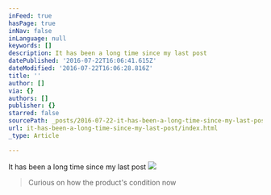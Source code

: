 ```yaml
---
inFeed: true
hasPage: true
inNav: false
inLanguage: null
keywords: []
description: It has been a long time since my last post
datePublished: '2016-07-22T16:06:41.615Z'
dateModified: '2016-07-22T16:06:28.816Z'
title: ''
author: []
via: {}
authors: []
publisher: {}
starred: false
sourcePath: _posts/2016-07-22-it-has-been-a-long-time-since-my-last-post.md
url: it-has-been-a-long-time-since-my-last-post/index.html
_type: Article

---
```

It has been a long time since my last post
![](https://the-grid-user-content.s3-us-west-2.amazonaws.com/caf0ec19-55d4-40f8-ac25-600670d844ea.jpg)

> Curious on how the product's condition now